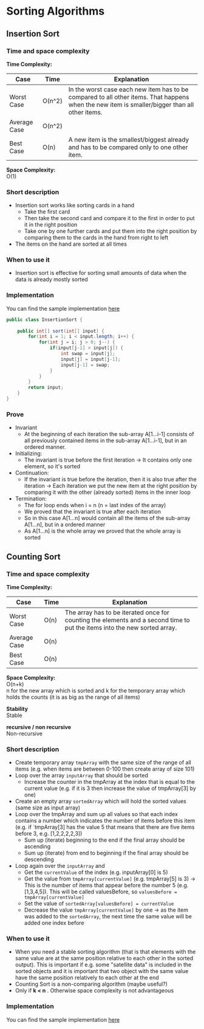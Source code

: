 # Sorting Algorithms

## Insertion Sort

### Time and space complexity
**Time Complexity:**  

| Case          | Time            | Explanation                                                                    |
| ------------- | --------------- | ----------                                                                                                                                       
| Worst Case    | O(n^2)          | In the worst case each new item has to be compared to all other items. That happens when the new item is smaller/bigger than all other items. | 
| Average Case  | O(n^2)          |                                                                                                                           | 
| Best Case     | O(n)            | A new item is the smallest/biggest already and has to be compared only to one other item.                 | 

**Space Complexity:**  
O(1)

### Short description
* Insertion sort works like sorting cards in a hand
   * Take the first card
   * Then take the second card and compare it to the first in order to put it in the right position
   * Take one by one further cards and put them into the right position by comparing them to the cards in the hand from 
   right to left
* The items on the hand are sorted at all times

### When to use it
* Insertion sort is effective for sorting small amounts of data when the data is already mostly sorted

### Implementation
You can find the sample implementation [here](../src/main/java/com/holidaydrills/algorithms/sort/InsertionSort.java)
```Java
public class InsertionSort {
    
    public int[] sort(int[] input) {
        for(int i = 1; i < input.length; i++) {
            for(int j = i; j > 0; j--) {
                if(input[j-1] > input[j]) {
                    int swap = input[j];
                    input[j] = input[j-1];
                    input[j-1] = swap;
                }
            }
        }
        return input;
    }
}
```

### Prove
* Invariant
   * At the beginning of each iteration the sub-array A[1...i-1] consists of all previously contained items in the 
   sub-array A[1...i-1], but in an ordered manner.
* Initializing:
   * The invariant is true before the first iteration -> It contains only one element, so it's sorted
* Continuation:
   * If the invariant is true before the iteration, then it is also true after the iteration -> Each iteration we put the 
   new item at the right position by comparing it with the other (already sorted) items in the inner loop
* Termination:
   * The for loop ends when i = n (n = last index of the array)
   * We proved that the invariant is true after each iteration
   * So in this case A[1...n] would contain all the items of the sub-array A[1...n], but in a ordered manner
   * As A[1...n] is the whole array we proved that the whole array is sorted

## Counting Sort

### Time and space complexity

**Time Complexity:**  

| Case          | Time            | Explanation                                                                                                               |
| ------------- | --------------- | -------                                                                                                                   |
| Worst Case    | O(n)            | The array has to be iterated once for counting the elements and a second time to put the items into the new sorted array. |
| Average Case  | O(n)            |                                                                                                                           |
| Best Case     | O(n)            |                                                                                                                           |

**Space Complexity:**  
O(n+k)  
n for the new array which is sorted and k for the temporary array which holds the counts (it is as big as the range of 
all items)

**Stability**  
Stable  

**recursive / non recursive**  
Non-recursive
       

### Short description
* Create temporary array `tmpArray` with the same size of the range of all items (e.g. when items are between 0-100 then create 
array of size 101)
* Loop over the array `inputArray` that should be sorted
   * Increase the counter in the tmpArray at the index that is equal to the current value (e.g. if it is 3 then increase 
   the value of tmpArray[3] by one)
* Create an empty array `sortedArray` which will hold the sorted values (same size as input array)
* Loop over the tmpArray and sum up all values so that each index contains a number which indicates the number of items 
before this item (e.g. if `tmpArray[3] has the value 5 that means that there are five items before 3, e.g. [1,2,2,2,2,3])
   * Sum up (iterate) beginning to the end if the final array should be ascending
   * Sum up (iterate) from end to beginning if the final array should be descending
* Loop again over the `inputArray` and
   * Get the `currentValue` of the index (e.g. inputArray[0] is 5)
   * Get the value from `tmpArray[currentValue]` (e.g. tmpArray[5] is 3) -> This is the number of items that appear before 
   the number 5 (e.g. [1,3,4,5]). This will be called valuesBefore, so `valuesBefore = tmpArray[currentValue]`
   * Set the value of `sortedArray[valuesBefore] = currentValue` 
   * Decrease the value `tmpArray[currentValue]` by one -> as the item was added to the `sortedArray`, the next time the 
   same value will be added one index before

### When to use it
* When you need a stable sorting algorithm (that is that elements with the same value are at the same position relative to 
each other in the sorted output). This is important if e.g. some "satellite data" is included in the sorted objects and 
it is important that two object with the same value have the same position relatively to each other at the end
* Counting Sort is a non-comparing algorithm (maybe useful?)
* Only if **k < n** . Otherwise space complexity is not advantageous

### Implementation
You can find the sample implementation [here](../src/main/java/com/holidaydrills/algorithms/sort/CountingSort.java)
